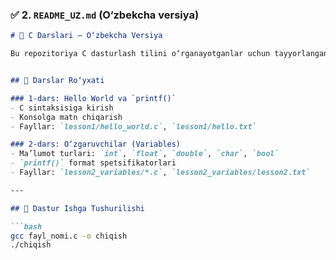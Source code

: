 

### ✅ 2. `README_UZ.md` (O‘zbekcha versiya)

```markdown
# 📘 C Darslari – O‘zbekcha Versiya

Bu repozitoriya C dasturlash tilini o‘rganayotganlar uchun tayyorlangan. Har bir dars oddiy misollar va tushuntirishlar bilan yoritilgan.


## 📂 Darslar Ro‘yxati

### 1-dars: Hello World va `printf()`
- C sintaksisiga kirish
- Konsolga matn chiqarish
- Fayllar: `lesson1/hello_world.c`, `lesson1/hello.txt`

### 2-dars: O‘zgaruvchilar (Variables)
- Ma’lumot turlari: `int`, `float`, `double`, `char`, `bool`
- `printf()` format spetsifikatorlari
- Fayllar: `lesson2_variables/*.c`, `lesson2_variables/lesson2.txt`

---

## 🧪 Dastur Ishga Tushurilishi

```bash
gcc fayl_nomi.c -o chiqish
./chiqish

